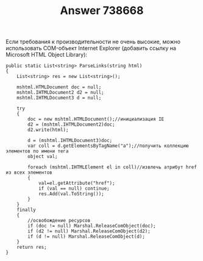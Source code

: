 ﻿---
title: "Answer 738668"
se.owner.user_id: 240512
se.owner.display_name: "MSDN.WhiteKnight"
se.owner.link: "https://ru.stackoverflow.com/users/240512/msdn-whiteknight"
se.answer_id: 738668
se.question_id: 420354
se.post_type: answer
se.score: 9
se.is_accepted: False
---
<p>Если требования к производительности не очень высокие, можно использовать COM-объект Internet Explorer (добавить ссылку на Microsoft HTML Object Library):</p>

<pre><code>public static List&lt;string&gt; ParseLinks(string html)
{
    List&lt;string&gt; res = new List&lt;string&gt;();

    mshtml.HTMLDocument doc = null;
    mshtml.IHTMLDocument2 d2 = null;
    mshtml.IHTMLDocument3 d = null;

    try
    {
        doc = new mshtml.HTMLDocument();//инициализация IE
        d2 = (mshtml.IHTMLDocument2)doc;
        d2.write(html);

        d = (mshtml.IHTMLDocument3)doc;
        var coll = d.getElementsByTagName("a");//получить коллекцию элементов по имени тега
        object val;

        foreach (mshtml.IHTMLElement el in coll)//извлечь атрибут href из всех элементов
        {
            val=el.getAttribute("href");
            if (val == null) continue;
            res.Add(val.ToString());
        }
    }
    finally
    {
        //освобождение ресурсов
        if (doc != null) Marshal.ReleaseComObject(doc);
        if (d2 != null) Marshal.ReleaseComObject(d2);
        if (d != null) Marshal.ReleaseComObject(d);
    }
    return res;
}
</code></pre>
